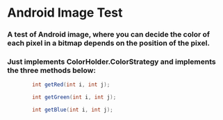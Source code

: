 # Android Image Test

### A test of Android image, where you can decide the color of each pixel in a bitmap depends on the position of the pixel.

### Just implements ColorHolder.ColorStrategy and implements the three methods below:

```java
        int getRed(int i, int j);

        int getGreen(int i, int j);

        int getBlue(int i, int j);
```
